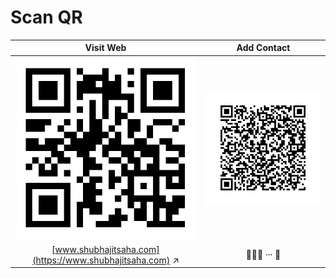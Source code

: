 Scan QR
=====

| Visit Web     | Add Contact   |
| :---: | :---: |
| ![Scan QR](https://github.com/suvozit/About/blob/master/www.shubhajitsaha.com.svg)  | ![Add Contact](https://github.com/suvozit/About/blob/master/Contact.svg)  |
| [www.shubhajitsaha.com](https://www.shubhajitsaha.com) ↗ | 🙇🏼‍♂️ ⸱⸱⸱ 🤖 |
